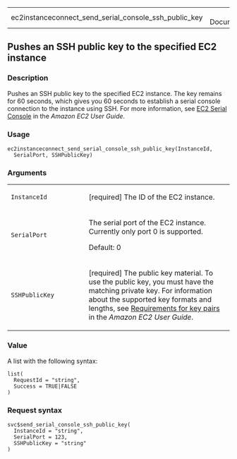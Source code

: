 <table style="width: 100%;">
<tbody>
<tr class="odd">
<td>ec2instanceconnect_send_serial_console_ssh_public_key</td>
<td style="text-align: right;">R Documentation</td>
</tr>
</tbody>
</table>

## Pushes an SSH public key to the specified EC2 instance

### Description

Pushes an SSH public key to the specified EC2 instance. The key remains
for 60 seconds, which gives you 60 seconds to establish a serial console
connection to the instance using SSH. For more information, see [EC2
Serial
Console](https://docs.aws.amazon.com/AWSEC2/latest/UserGuide/ec2-serial-console.html)
in the *Amazon EC2 User Guide*.

### Usage

    ec2instanceconnect_send_serial_console_ssh_public_key(InstanceId,
      SerialPort, SSHPublicKey)

### Arguments

<table>
<colgroup>
<col style="width: 35%" />
<col style="width: 65%" />
</colgroup>
<tbody>
<tr class="odd">
<td><code
id="ec2instanceconnect_send_serial_console_ssh_public_key_:_InstanceId">InstanceId</code></td>
<td><p>[required] The ID of the EC2 instance.</p></td>
</tr>
<tr class="even">
<td><code
id="ec2instanceconnect_send_serial_console_ssh_public_key_:_SerialPort">SerialPort</code></td>
<td><p>The serial port of the EC2 instance. Currently only port 0 is
supported.</p>
<p>Default: 0</p></td>
</tr>
<tr class="odd">
<td><code
id="ec2instanceconnect_send_serial_console_ssh_public_key_:_SSHPublicKey">SSHPublicKey</code></td>
<td><p>[required] The public key material. To use the public key, you
must have the matching private key. For information about the supported
key formats and lengths, see <a
href="https://docs.aws.amazon.com/AWSEC2/latest/UserGuide/ec2-key-pairs.html#how-to-generate-your-own-key-and-import-it-to-aws">Requirements
for key pairs</a> in the <em>Amazon EC2 User Guide</em>.</p></td>
</tr>
</tbody>
</table>

### Value

A list with the following syntax:

    list(
      RequestId = "string",
      Success = TRUE|FALSE
    )

### Request syntax

    svc$send_serial_console_ssh_public_key(
      InstanceId = "string",
      SerialPort = 123,
      SSHPublicKey = "string"
    )
